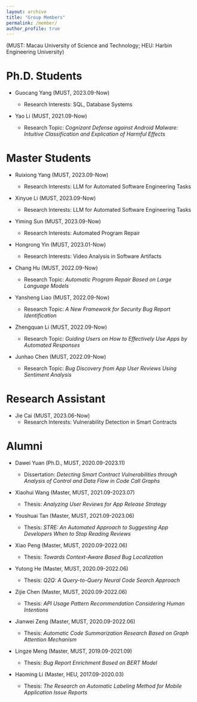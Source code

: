 ```yaml
---
layout: archive
title: "Group Members"
permalink: /member/
author_profile: true
---
```

(MUST: Macau University of Science and Technology; HEU: Harbin Engineering University)

Ph.D. Students
======

- Guocang Yang (MUST, 2023.09-Now)
  - Research Interests: SQL, Database Systems

- Yao Li (MUST, 2021.09-Now)
  - Research Topic: *Cognizant Defense against Android Malware: Intuitive Classification and Explication of Harmful Effects*

Master Students
======

- Ruixiong Yang (MUST, 2023.09-Now)
  - Research Interests: LLM for Automated Software Engineering Tasks

- Xinyue Li (MUST, 2023.09-Now)
  - Research Interests: LLM for Automated Software Engineering Tasks

- Yiming Sun (MUST, 2023.09-Now)
  - Research Interests: Automated Program Repair

- Hongrong Yin (MUST, 2023.01-Now)
  - Research Interests: Video Analysis in Software Artifacts

- Chang Hu (MUST, 2022.09-Now)
  - Research Topic: *Automatic Program Repair Based on Large Language Models*

- Yansheng Liao (MUST, 2022.09-Now)
  - Research Topic: *A New Framework for Security Bug Report Identification*

- Zhengquan Li (MUST, 2022.09-Now)
  - Research Topic: *Guiding Users on How to Effectively Use Apps by Automated Responses*

- Junhao Chen (MUST, 2022.09-Now)
  - Research Topic: *Bug Discovery from App User Reviews Using Sentiment Analysis*

Research Assistant
======

- Jie Cai (MUST, 2023.06-Now)
  - Research Interests: Vulnerability Detection in Smart Contracts

Alumni
======

- Dawei Yuan (Ph.D., MUST, 2020.09-2023.11)
  - Dissertation: *Detecting Smart Contract Vulnerabilities through Analysis of Control and Data Flow in Code Call Graphs*

- Xiaohui Wang (Master, MUST, 2021.09-2023.07)
  - Thesis: *Analyzing User Reviews for App Release Strategy*

- Youshuai Tan (Master, MUST, 2021.09-2023.06)
  - Thesis: *STRE: An Automated Approach to Suggesting App Developers When to Stop Reading Reviews*

- Xiao Peng (Master, MUST, 2020.09-2022.06)
  - Thesis: *Towards Context-Aware Based Bug Localization*

- Yutong He (Master, MUST, 2020.09-2022.06)
  - Thesis: *Q2Q: A Query-to-Query Neural Code Search Approach*

- Zijie Chen (Master, MUST, 2020.09-2022.06)
  - Thesis: *API Usage Pattern Recommendation Considering Human Intentions*

- Jianwei Zeng (Master, MUST, 2020.09-2022.06)
  - Thesis: *Automatic Code Summarization Research Based on Graph Attention Mechanism*

- Lingze Meng (Master, MUST, 2019.09-2021.09)
  - Thesis: *Bug Report Enrichment Based on BERT Model*

- Haoming Li (Master, HEU, 2017.09-2020.03)
  - Thesis: *The Research on Automatic Labeling Method for Mobile Application Issue Reports*
  

    
  
  


  
